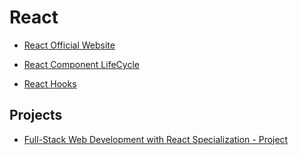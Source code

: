 # React

- [React Official Website](https://reactjs.org/)

- [React Component LifeCycle](/WebDevelopment/React/ReactFundamentals/reactComponentLifeCycle.md)

- [React Hooks](/WebDevelopment/React/ReactFundamentals/reactHooks.md)

## Projects

- [Full-Stack Web Development with React Specialization - Project](https://github.com/tarang1998/confusion)